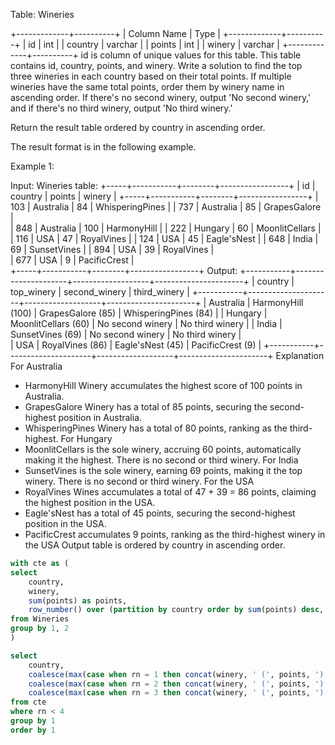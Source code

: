 Table: Wineries

+-------------+----------+
| Column Name | Type     |
+-------------+----------+
| id          | int      |
| country     | varchar  |
| points      | int      |
| winery      | varchar  |
+-------------+----------+
id is column of unique values for this table.
This table contains id, country, points, and winery.
Write a solution to find the top three wineries in each country based on their total points. If multiple wineries have the same total points, order them by winery name in ascending order. If there's no second winery, output 'No second winery,' and if there's no third winery, output 'No third winery.'

Return the result table ordered by country in ascending order.

The result format is in the following example.

 

Example 1:

Input: 
Wineries table:
+-----+-----------+--------+-----------------+
| id  | country   | points | winery          | 
+-----+-----------+--------+-----------------+
| 103 | Australia | 84     | WhisperingPines | 
| 737 | Australia | 85     | GrapesGalore    |    
| 848 | Australia | 100    | HarmonyHill     | 
| 222 | Hungary   | 60     | MoonlitCellars  | 
| 116 | USA       | 47     | RoyalVines      | 
| 124 | USA       | 45     | Eagle'sNest     | 
| 648 | India     | 69     | SunsetVines     | 
| 894 | USA       | 39     | RoyalVines      |  
| 677 | USA       | 9      | PacificCrest    |  
+-----+-----------+--------+-----------------+
Output: 
+-----------+---------------------+-------------------+----------------------+
| country   | top_winery          | second_winery     | third_winery         |
+-----------+---------------------+-------------------+----------------------+
| Australia | HarmonyHill (100)   | GrapesGalore (85) | WhisperingPines (84) |
| Hungary   | MoonlitCellars (60) | No second winery  | No third winery      | 
| India     | SunsetVines (69)    | No second winery  | No third winery      |  
| USA       | RoyalVines (86)     | Eagle'sNest (45)  | PacificCrest (9)     | 
+-----------+---------------------+-------------------+----------------------+
Explanation
For Australia
 - HarmonyHill Winery accumulates the highest score of 100 points in Australia.
 - GrapesGalore Winery has a total of 85 points, securing the second-highest position in Australia.
 - WhisperingPines Winery has a total of 80 points, ranking as the third-highest.
For Hungary
 - MoonlitCellars is the sole winery, accruing 60 points, automatically making it the highest. There is no second or third winery.
For India
 - SunsetVines is the sole winery, earning 69 points, making it the top winery. There is no second or third winery.
For the USA
 - RoyalVines Wines accumulates a total of 47 + 39 = 86 points, claiming the highest position in the USA.
 - Eagle'sNest has a total of 45 points, securing the second-highest position in the USA.
 - PacificCrest accumulates 9 points, ranking as the third-highest winery in the USA
Output table is ordered by country in ascending order.



```sql
with cte as (
select
    country,
    winery,
    sum(points) as points,
    row_number() over (partition by country order by sum(points) desc, winery asc) as rn
from Wineries
group by 1, 2
)

select
    country,
    coalesce(max(case when rn = 1 then concat(winery, ' (', points, ')') else null end), 'No top winery') as top_winery,
    coalesce(max(case when rn = 2 then concat(winery, ' (', points, ')') else null end), 'No second winery') as second_winery,
    coalesce(max(case when rn = 3 then concat(winery, ' (', points, ')') else null end), 'No third winery') as third_winery
from cte
where rn < 4
group by 1
order by 1
```